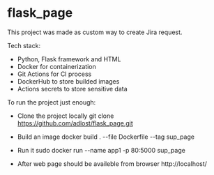 # flask_page
This project was made as custom way to create Jira request. 

Tech stack:
* Python, Flask framework and HTML
* Docker for containerization
* Git Actions for CI process
* DockerHub to store builded images
* Actions secrets to store sensitive data

To run the project just enough:
* Clone the project locally
git clone https://github.com/adlost/flask_page.git
* Build an image
docker build . --file Dockerfile --tag sup_page
* Run it
sudo docker run --name app1 -p 80:5000 sup_page

* After web page should be availeble from browser
http://localhost/

